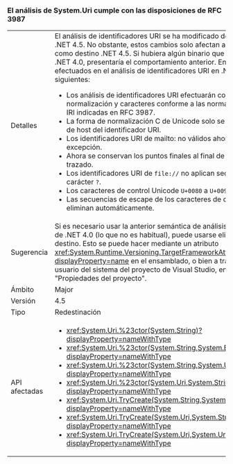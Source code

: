 ### <a name="systemuri-parsing-adheres-to-rfc-3987"></a>El análisis de System.Uri cumple con las disposiciones de RFC 3987

|   |   |
|---|---|
|Detalles|El análisis de identificadores URI se ha modificado de diferentes formas en .NET 4.5. No obstante, estos cambios solo afectan al código que tenga como destino .NET 4.5. Si hubiera algún binario que tuviera como destino .NET 4.0, presentaría el comportamiento anterior. Entre los cambios efectuados en el análisis de identificadores URI en .NET 4.5 se incluyen los siguientes:<ul><li>Los análisis de identificadores URI efectuarán comprobaciones de normalización y caracteres conforme a las normas más recientes sobre IRI indicadas en RFC 3987.</li><li>La forma de normalización C de Unicode solo se ejecutará en la sección de host del identificador URI.</li><li>Los identificadores URI de mailto: no válidos ahora provocarán una excepción.</li><li>Ahora se conservan los puntos finales al final de un segmento de trazado.</li><li>Los identificadores URI de <code>file://</code> no aplican secuencias de escape al carácter <code>?</code>.</li><li>Los caracteres de control Unicode <code>U+0080</code> a <code>U+009F</code> no son compatibles.</li><li>Las secuencias de escape de los caracteres de coma <code>,</code> y <code>%2c</code> no se eliminan automáticamente.</li></ul>|
|Sugerencia|Si es necesario usar la anterior semántica de análisis de identificadores URI de .NET 4.0 (lo que no es habitual), puede usarse eligiendo .NET 4.0 como destino. Esto se puede hacer mediante un atributo <xref:System.Runtime.Versioning.TargetFrameworkAttribute?displayProperty=name> en el ensamblado, o bien a través de la interfaz de usuario del sistema del proyecto de Visual Studio, en la página "Propiedades del proyecto".|
|Ámbito|Major|
|Versión|4.5|
|Tipo|Redestinación|
|API afectadas|<ul><li><xref:System.Uri.%23ctor(System.String)?displayProperty=nameWithType></li><li><xref:System.Uri.%23ctor(System.String,System.Boolean)?displayProperty=nameWithType></li><li><xref:System.Uri.%23ctor(System.String,System.UriKind)?displayProperty=nameWithType></li><li><xref:System.Uri.%23ctor(System.Uri,System.String)?displayProperty=nameWithType></li><li><xref:System.Uri.TryCreate(System.String,System.UriKind,System.Uri@)?displayProperty=nameWithType></li><li><xref:System.Uri.TryCreate(System.Uri,System.String,System.Uri@)?displayProperty=nameWithType></li><li><xref:System.Uri.TryCreate(System.Uri,System.Uri,System.Uri@)?displayProperty=nameWithType></li></ul>|

